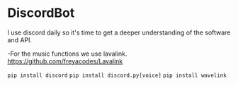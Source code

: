 # DiscordBot
I use discord daily so it's time to get a deeper understanding of the software and API.

-For the music functions we use lavalink. https://github.com/freyacodes/Lavalink

```pip install discord```
```pip install discord.py[voice]```
```pip install wavelink```